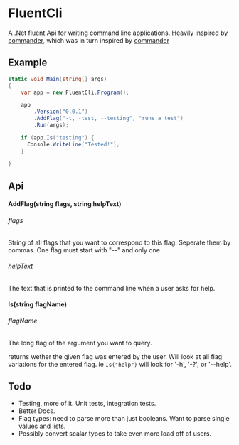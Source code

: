 # FluentCli

A .Net fluent Api for writing command line applications. Heavily inspired by [commander](https://github.com/tj/commander.js), 
which was in turn inspired by [commander](https://github.com/commander-rb/commander)


## Example

```csharp
static void Main(string[] args)
{
    var app = new FluentCli.Program();

    app
        .Version("0.0.1")
        .AddFlag("-t, -test, --testing", "runs a test")
        .Run(args);

    if (app.Is("testing") {
      Console.WriteLine("Tested!");
    }

}
```

## Api

#### AddFlag(string flags, string helpText)
###### flags

String of all flags that you want to correspond to this flag. Seperate them by commas.
One flag must start with "--" and only one.

###### helpText

The text that is printed to the command line when a user asks for help.

#### Is(string flagName)
###### flagName
The long flag of the argument you want to query.

returns wether the given flag was entered by the user. Will look at all flag variations for the entered flag. ie `Is("help")`
will look for '-h', '-?', or '--help'.

## Todo
- Testing, more of it. Unit tests, integration tests.
- Better Docs.
- Flag types: need to parse more than just booleans. Want to parse single values and lists.
- Possibly convert scalar types to take even more load off of users.

